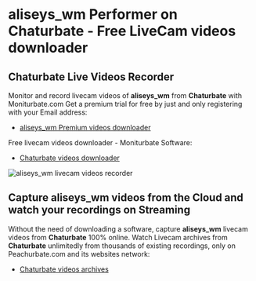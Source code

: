 # aliseys_wm Performer on Chaturbate - Free LiveCam videos downloader

## Chaturbate Live Videos Recorder

Monitor and record livecam videos of **aliseys_wm** from **Chaturbate** with Moniturbate.com
Get a premium trial for free by just and only registering with your Email address:
* [aliseys_wm Premium videos downloader](https://moniturbate.com/request-demo-licence-key.html)

Free livecam videos downloader - Moniturbate Software:
* [Chaturbate videos downloader](https://moniturbate.com/moniturbate-download-software.html)

![aliseys_wm livecam videos recorder](https://peachurnet.com/templates/moniturbate-software.png)


## Capture aliseys_wm videos from the Cloud and watch your recordings on Streaming

Without the need of downloading a software, capture **aliseys_wm** livecam videos from **Chaturbate** 100% online.
Watch Livecam archives from **Chaturbate** unlimitedly from thousands of existing recordings, only on Peachurbate.com and its websites network:
* [Chaturbate videos archives](https://peachurnet.com/)
